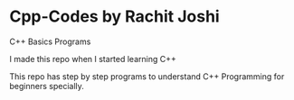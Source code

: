 # Cpp-Codes by Rachit Joshi
C++ Basics Programs

I made this repo when I started learning C++

This repo has step by step programs to understand C++ Programming for beginners specially.
